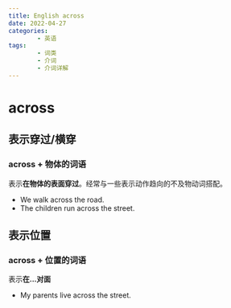 ```yaml
---
title: English across
date: 2022-04-27
categories:
        - 英语
tags:
        - 词类
        - 介词
        - 介词详解
---
```


# across

## 表示穿过/横穿

### across + 物体的词语

表示**在物体的表面穿过**。经常与一些表示动作趋向的不及物动词搭配。

- We walk across the road.
- The children run across the street.

## 表示位置

### across + 位置的词语

表示**在...对面**

- My parents live across the street.
